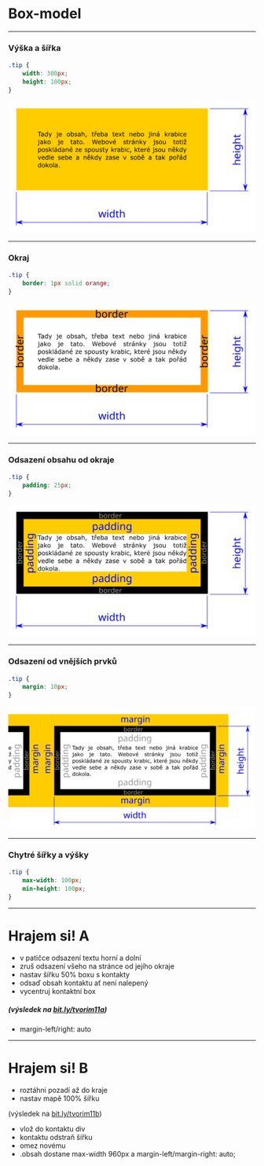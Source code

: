 <!-- .slide: data-state="c-slide-inter" -->

# Box-model

---

### Výška a šířka

```css
.tip { 
	width: 300px;
	height: 100px;
}
```
<!-- .element: class="c-text-md " -->

<img src="img/box-model-width-height.svg" style="border:0 none;box-shadow:none;">

---

### Okraj

```css
.tip { 
	border: 1px solid orange;
}
```
<!-- .element: class="c-text-md " -->

<img src="img/box-model-border.svg" style="border:0 none;box-shadow:none;">

---

### Odsazení obsahu od okraje

```css
.tip { 
	padding: 25px; 
}
```
<!-- .element: class="c-text-md " -->

<img src="img/box-model-padding.svg" style="border:0 none;box-shadow:none;">

---

### Odsazení od vnějších prvků

```css
.tip { 
	margin: 10px;
}
```
<!-- .element: class="c-text-md " -->

<img src="img/box-model-margin.svg" style="border:0 none;box-shadow:none;">

---

### Chytré šířky a výšky

```css
.tip { 
	max-width: 100px;
	min-height: 100px;
}
```
<!-- .element: class="c-text-md " -->

---

<!-- .slide: data-state="c-slide-task" -->

# Hrajem si! A

* v patičce odsazení textu horní a dolní
* zruš odsazení všeho na stránce od jejího okraje
* nastav šířku 50% boxu s kontakty
* odsaď obsah kontaktu ať není nalepený
* vycentruj kontaktní box

##### (výsledek na [bit.ly/tvorim11a](http://bit.ly/tvorim11a))
<!-- .element: class="c-text-xs c-text-right" -->

>>>
* margin-left/right: auto

---

<!-- .slide: data-state="c-slide-task" -->

# Hrajem si! B

* roztáhni pozadí až do kraje
* nastav mapě 100% šířku

(výsledek na [bit.ly/tvorim11b](http://bit.ly/tvorim11b))
<!-- .element: class="c-text-xs c-text-right" -->

>>>
* vlož do kontaktu div
* kontaktu odstraň šířku
* omez novému 
* .obsah dostane max-width 960px a margin-left/margin-right: auto;
 


